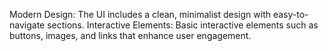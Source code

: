 Modern Design: The UI includes a clean, minimalist design with easy-to-navigate sections.
Interactive Elements: Basic interactive elements such as buttons, images, and links that enhance user engagement.
